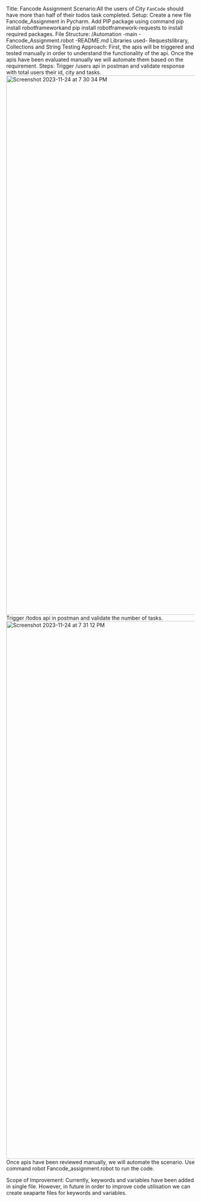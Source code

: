Title: Fancode Assignment
Scenario:All the users of City `FanCode` should have more than half of their todos task completed.
Setup: Create a new file Fancode_Assignment in Pycharm.
Add PIP package using command pip install robotframeworkand pip install robotframework-requests to install required packages.
File Structure: /Automation
               -main
                 -Fancode_Assignment.robot
                 -README.md
Libraries used- Requestslibrary, Collections and String
Testing Approach:
First, the apis will be triggered and tested manually in order to understand the functionality of the api.
Once the apis have been evaluated manually we will automate them based on the requirement.
Steps:
Trigger /users api in postman and validate response with total users their id, city and tasks.
<img width="1440" alt="Screenshot 2023-11-24 at 7 30 34 PM" src="https://github.com/PragyaPathak27/Automation/assets/151938664/9d54ac4e-b943-44d4-955f-daa3301d852a">
Trigger /todos api in postman and validate the number of tasks.
<img width="1436" alt="Screenshot 2023-11-24 at 7 31 12 PM" src="https://github.com/PragyaPathak27/Automation/assets/151938664/d53d2ce7-a721-4d0b-8962-01886c017e44">
Once apis have been reviewed manually, we will automate the scenario.
Use command robot Fancode_assignment.robot to run the code.

Scope of Improvement:
Currently, keywords and variables have been added in single file. However, in future in order to improve code utilisation we can create seaparte files for keywords and variables.

